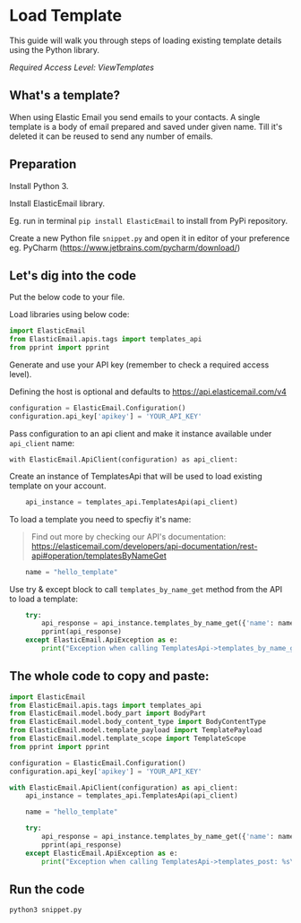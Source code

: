 # Load Template

This guide will walk you through steps of loading existing template details using the Python library. 

*Required Access Level: ViewTemplates*

## What's a template?
When using Elastic Email you send emails to your contacts. A single template is a body of  email prepared and saved under given name. Till it's deleted it can be reused to send any number of emails.

## Preparation
Install Python 3.

Install ElasticEmail library.

Eg. run in terminal `pip install ElasticEmail` to install from PyPi repository.

Create a new Python file `snippet.py` and open it in editor of your preference eg. PyCharm (https://www.jetbrains.com/pycharm/download/)

## Let's dig into the code

Put the below code to your file.

Load libraries using below code:

```python
import ElasticEmail
from ElasticEmail.apis.tags import templates_api
from pprint import pprint
```

Generate and use your API key (remember to check a required access level).

Defining the host is optional and defaults to https://api.elasticemail.com/v4

```python
configuration = ElasticEmail.Configuration()
configuration.api_key['apikey'] = 'YOUR_API_KEY'
```

Pass configuration to an api client and make it instance available under `api_client` name:
```
with ElasticEmail.ApiClient(configuration) as api_client:
```

Create an instance of TemplatesApi that will be used to load existing template on your account.

```python
    api_instance = templates_api.TemplatesApi(api_client)
```

To load a template you need to specfiy it's name:

> Find out more by checking our API's documentation: https://elasticemail.com/developers/api-documentation/rest-api#operation/templatesByNameGet


```python
    name = "hello_template"
```

Use try & except block to call `templates_by_name_get` method from the API to load a template: 

```python
    try:
        api_response = api_instance.templates_by_name_get({'name': name})
        pprint(api_response)
    except ElasticEmail.ApiException as e:
        print("Exception when calling TemplatesApi->templates_by_name_get: %s\n" % e)

```


## The whole code to copy and paste:

```python
import ElasticEmail
from ElasticEmail.apis.tags import templates_api
from ElasticEmail.model.body_part import BodyPart
from ElasticEmail.model.body_content_type import BodyContentType
from ElasticEmail.model.template_payload import TemplatePayload
from ElasticEmail.model.template_scope import TemplateScope
from pprint import pprint

configuration = ElasticEmail.Configuration()
configuration.api_key['apikey'] = 'YOUR_API_KEY'

with ElasticEmail.ApiClient(configuration) as api_client:
    api_instance = templates_api.TemplatesApi(api_client)

    name = "hello_template"

    try:
        api_response = api_instance.templates_by_name_get({'name': name})
        pprint(api_response)
    except ElasticEmail.ApiException as e:
        print("Exception when calling TemplatesApi->templates_post: %s\n" % e)
```

## Run the code
```
python3 snippet.py
```
